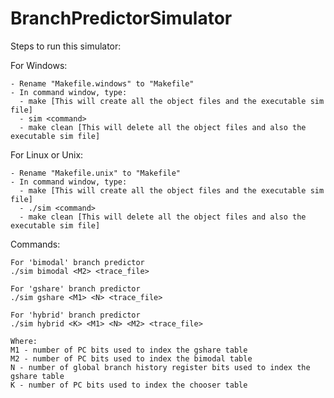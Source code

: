 # BranchPredictorSimulator

Steps to run this simulator:

  For Windows:
  
    - Rename "Makefile.windows" to "Makefile"
    - In command window, type:
      - make [This will create all the object files and the executable sim file]
      - sim <command>
      - make clean [This will delete all the object files and also the executable sim file]
  
  For Linux or Unix:
  
    - Rename "Makefile.unix" to "Makefile"
    - In command window, type:
      - make [This will create all the object files and the executable sim file]
      - ./sim <command>
      - make clean [This will delete all the object files and also the executable sim file]
 
 Commands:
 
    For 'bimodal' branch predictor
    ./sim bimodal <M2> <trace_file>
    
    For 'gshare' branch predictor
    ./sim gshare <M1> <N> <trace_file>
    
    For 'hybrid' branch predictor
    ./sim hybrid <K> <M1> <N> <M2> <trace_file>
    
    Where:
    M1 - number of PC bits used to index the gshare table
    M2 - number of PC bits used to index the bimodal table
    N - number of global branch history register bits used to index the gshare table
    K - number of PC bits used to index the chooser table
